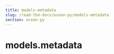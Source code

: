 ```yaml
---
title: models-metadata
slug: /read-the-docs/ocean-py/models-metadata
section: ocean-py
---
```

<a name="models.metadata"></a>
# models.metadata

